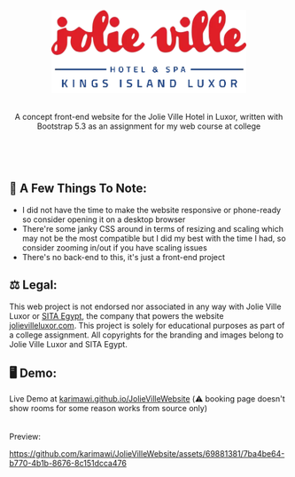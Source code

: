 <p align="center">
  <picture>
    <source srcset="https://github.com/karimawi/JolieVilleWebsite/blob/main/assets/img/new-logo-w.png" media="(prefers-color-scheme: dark)">
    <img src="https://github.com/karimawi/JolieVilleWebsite/blob/main/assets/img/new-logo-default-new.webp" alt="Jolie Ville Luxor Hotel & SPA" height="150px"">
  </picture>
  <br>
  <br>
    <p align="center">
        A concept front-end website for the Jolie Ville Hotel in Luxor, written with Bootstrap 5.3 as an assignment for my web course at college
    <p/>
  <br>
</p>
<br>

## 📝 A Few Things To Note:
  <p>
    <ul>
      <li>I did not have the time to make the website responsive or phone-ready so consider opening it on a desktop browser</li>
      <li>There're some janky CSS around in terms of resizing and scaling which may not be the most compatible but I did my best with the time I had, so consider zooming in/out if you have scaling issues</li>
      <li>There's no back-end to this, it's just a front-end project</li>
    </ul>
  </p>

## ⚖ Legal:
This web project is not endorsed nor associated in any way with Jolie Ville Luxor or [SITA Egypt](https://sita-eg.com/), the company that powers the website [jolievilleluxor.com](https://jolievilleluxor.com). This project is solely for educational purposes as part of a college assignment. All copyrights for the branding and images belong to Jolie Ville Luxor and SITA Egypt.

## 🖥️ Demo:
Live Demo at [karimawi.github.io/JolieVilleWebsite](https://karimawi.github.io/JolieVilleWebsite/) (⚠️ booking page doesn't show rooms for some reason works from source only)
<br>
<br>
<br>
Preview:

https://github.com/karimawi/JolieVilleWebsite/assets/69881381/7ba4be64-b770-4b1b-8676-8c151dcca476


<br>

